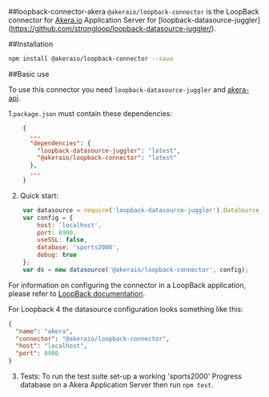 ##loopback-connector-akera
 `@akeraio/loopback-connector` is the LoopBack connector for [Akera.io](http://www.akera.io) Application Server 
 for [loopback-datasource-juggler] (https://github.com/strongloop/loopback-datasource-juggler/).

##Installation
```sh
npm install @akeraio/loopback-connector --save
```

##Basic use

To use this connector you need `loopback-datasource-juggler` and [akera-api](http://www.akera.io).

1.`package.json` must contain these dependencies:

```json
    {
      ...
      "dependencies": {
        "loopback-datasource-juggler": "latest",
        "@akeraio/loopback-connector": "latest"
      },
      ...
    }
```

2. Quick start:

```javascript
	var datasource = require('loopback-datasource-juggler').DataSource;
	var config = {
		host: 'localhost',
		port: 8900,
		useSSL: false,
		database: 'sports2000',
		debug: true
	};
	var ds = new datasource('@akeraio/loopback-connector', config);
```

For information on configuring the connector in a LoopBack application, please refer to [LoopBack documentation](https://loopback.io/doc/en/lb4/DataSources.html).

For Loopback 4 the datasource configuration looks something like this:

```json
{
  "name": "akera",
  "connector": "@akeraio/loopback-connector",
  "host": "localhost",
  "port": 8900
}
```

3. Tests:
To run the test suite set-up a working 'sports2000' Progress database on a Akera Application Server
then run `npm test`.
	
